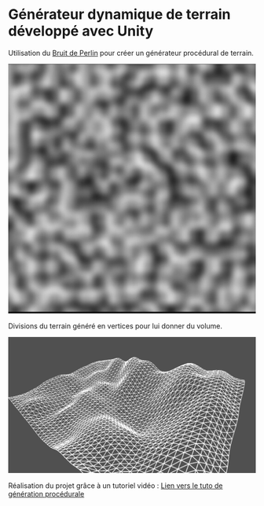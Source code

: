 <h1>Générateur dynamique de terrain développé avec Unity</h1>

<p>Utilisation du <a href="https://fr.wikipedia.org/wiki/Bruit_de_Perlin" target="_blank">Bruit de Perlin</a> pour créer un générateur procédural de terrain.</p>
<img src="./img/perlinnoise.jpg" alt="Bruit de Perlin utilisé dans la génération procédurale" />

<p>Divisions du terrain généré en vertices pour lui donner du volume.</p>
<img src="./img/terrain-perlin.png" alt="Terrain divisé en vertices" />


Réalisation du projet grâce à un tutoriel vidéo :
<a href="https://www.youtube.com/watch?v=cNY2s5Kq9lE&list=PLUWxWDlz8PYLIG5w43tcZdaglQgXAQIPs" target="_blank">Lien vers le tuto de génération procédurale</a>
